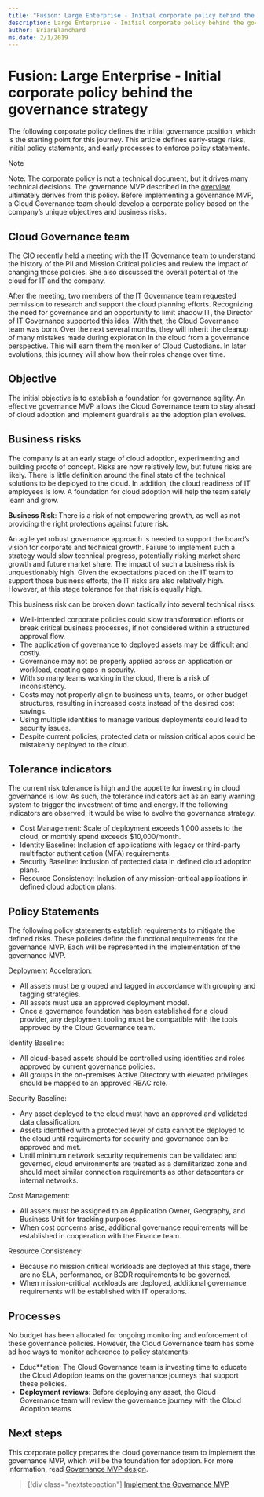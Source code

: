 ```yaml
---
title: "Fusion: Large Enterprise - Initial corporate policy behind the governance strategy"
description: Large Enterprise - Initial corporate policy behind the governance strategy.
author: BrianBlanchard
ms.date: 2/1/2019
---
```


# Fusion: Large Enterprise - Initial corporate policy behind the governance strategy

The following corporate policy defines the initial governance position, which is the starting point for this journey. This article defines early-stage risks, initial policy statements, and early processes to enforce policy statements.

> [!NOTE]
>Note: The corporate policy is not a technical document, but it drives many technical decisions. The governance MVP described in the [overview](./overview.md) ultimately derives from this policy. Before implementing a governance MVP, a Cloud Governance team should develop a corporate policy based on the company’s unique objectives and business risks.

## Cloud Governance team

The CIO recently held a meeting with the IT Governance team to understand the history of the PII and Mission Critical policies and review the impact of changing those policies. She also discussed the overall potential of the cloud for IT and the company.

After the meeting, two members of the IT Governance team requested permission to research and support the cloud planning efforts. Recognizing the need for governance and an opportunity to limit shadow IT, the Director of IT Governance supported this idea. With that, the Cloud Governance team was born. Over the next several months, they will inherit the cleanup of many mistakes made during exploration in the cloud from a governance perspective. This will earn them the moniker of Cloud Custodians. In later evolutions, this journey will show how their roles change over time.

## Objective

The initial objective is to establish a foundation for governance agility. An effective governance MVP allows the Cloud Governance team to stay ahead of cloud adoption and implement guardrails as the adoption plan evolves.

## Business risks

The company is at an early stage of cloud adoption, experimenting and building proofs of concept. Risks are now relatively low, but future risks are likely. There is little definition around the final state of the technical solutions to be deployed to the cloud. In addition, the cloud readiness of IT employees is low. A foundation for cloud adoption will help the team safely learn and grow.

**Business Risk**: There is a risk of not empowering growth, as well as not providing the right protections against future risk.

An agile yet robust governance approach is needed to support the board’s vision for corporate and technical growth. Failure to implement such a strategy would slow technical progress, potentially risking market share growth and future market share. The impact of such a business risk is unquestionably high. Given the expectations placed on the IT team to support those business efforts, the IT risks are also relatively high. However, at this stage tolerance for that risk is equally high.

This business risk can be broken down tactically into several technical risks:

- Well-intended corporate policies could slow transformation efforts or break critical business processes, if not considered within a structured approval flow.
- The application of governance to deployed assets may be difficult and costly.
- Governance may not be properly applied across an application or workload, creating gaps in security.
- With so many teams working in the cloud, there is a risk of inconsistency.
- Costs may not properly align to business units, teams, or other budget structures, resulting in increased costs instead of the desired cost savings.
- Using multiple identities to manage various deployments could lead to security issues.
- Despite current policies, protected data or mission critical apps could be mistakenly deployed to the cloud.

## Tolerance indicators

The current risk tolerance is high and the appetite for investing in cloud governance is low. As such, the tolerance indicators act as an early warning system to trigger the investment of time and energy. If the following indicators are observed, it would be wise to evolve the governance strategy.

- Cost Management: Scale of deployment exceeds 1,000 assets to the cloud, or monthly spend exceeds $10,000/month. 
- Identity Baseline: Inclusion of applications with legacy or third-party multifactor authentication (MFA) requirements.
- Security Baseline: Inclusion of protected data in defined cloud adoption plans.
- Resource Consistency: Inclusion of any mission-critical applications in defined cloud adoption plans.

## Policy Statements

The following policy statements establish requirements to mitigate the defined risks. These policies define the functional requirements for the governance MVP. Each will be represented in the implementation of the governance MVP.

Deployment Acceleration: 

- All assets must be grouped and tagged in accordance with grouping and tagging strategies.
- All assets must use an approved deployment model.
- Once a governance foundation has been established for a cloud provider, any deployment tooling must be compatible with the tools approved by the Cloud Governance team.

Identity Baseline: 

- All cloud-based assets should be controlled using identities and roles approved by current governance policies.
- All groups in the on-premises Active Directory with elevated privileges should be mapped to an approved RBAC role.

Security Baseline: 

- Any asset deployed to the cloud must have an approved and validated data classification.
- Assets identified with a protected level of data cannot be deployed to the cloud until requirements for security and governance can be approved and met.
- Until minimum network security requirements can be validated and governed, cloud environments are treated as a demilitarized zone and should meet similar connection requirements as other datacenters or internal networks.

Cost Management:

- All assets must be assigned to an Application Owner, Geography, and Business Unit for tracking purposes.
- When cost concerns arise, additional governance requirements will be established in cooperation with the Finance team.

Resource Consistency: 

- Because no mission critical workloads are deployed at this stage, there are no SLA, performance, or BCDR requirements to be governed.
- When mission-critical workloads are deployed, additional governance requirements will be established with IT operations.

## Processes

No budget has been allocated for ongoing monitoring and enforcement of these governance policies. However, the Cloud Governance team has some ad hoc ways to monitor adherence to policy statements:
- Educ**ation: The Cloud Governance team is investing time to educate the Cloud Adoption teams on the governance journeys that support these policies.
- **Deployment reviews**: Before deploying any asset, the Cloud Governance team will review the governance journey with the Cloud Adoption teams.

## Next steps

This corporate policy prepares the cloud governance team to implement the governance MVP, which will be the foundation for adoption. For more information, read [Governance MVP design](./governance-mvp.md).

> [!div class="nextstepaction"]
> [Implement the Governance MVP](./governance-mvp.md)